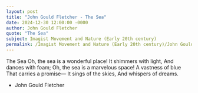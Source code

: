```yaml
---
layout: post
title: "John Gould Fletcher - The Sea"
date: 2024-12-30 12:00:00 -0000
author: John Gould Fletcher
quote: "The Sea"
subject: Imagist Movement and Nature (Early 20th century)
permalink: /Imagist Movement and Nature (Early 20th century)/John Gould Fletcher/John Gould Fletcher - The Sea
---
```


The Sea
Oh, the sea is a wonderful place!
It shimmers with light,
  And dances with foam;
Oh, the sea is a marvelous space!
A vastness of blue
  That carries a promise—
It sings of the skies,
  And whispers of dreams.


- John Gould Fletcher
